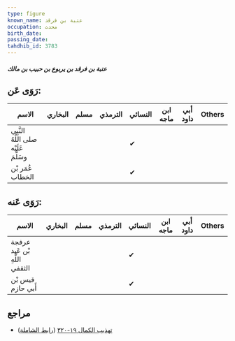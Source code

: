 ```yaml
---
type: figure
known_name: عتبة بن فرقد
occupation: محدث
birth_date:
passing_date:
tahdhib_id: 3783
---
```

##### عتبة بن فرقد بن يربوع بن حبيب بن مالك

## رَوَى عَن:
| الاسم                                 | البخاري | مسلم | الترمذي | النسائي | ابن ماجه | أبي داود | Others |
| ------------------------------------- | ------- | ---- | ------- | ------- | -------- | -------- | ------ |
| النَّبِي صلى اللَّهُ عَلَيْه وسَلَّمَ |         |      |         | ✔       |          |          |        |
| عُمَر بْن الخطاب                      |         |      |         | ✔       |          |          |        |
## رَوَى عَنه:
| الاسم                         | البخاري | مسلم | الترمذي | النسائي | ابن ماجه | أبي داود | Others |
| ----------------------------- | ------- | ---- | ------- | ------- | -------- | -------- | ------ |
| عرفجة بْن عَبد اللَّهِ الثقفي |         |      |         | ✔       |          |          |        |
| قيس بْن أَبي حازم             |         |      |         | ✔       |          |          |        |
## مراجع
- [تهذيب الكمال ١٩-٣٢٠](obsidian://open?vault=Tahdhib-al-Kamal&file=Figures/٣٧٨٣-عتبة%20بن%20فرقد%20بن%20يربوع%20بن%20حبيب%20بن%20مالك) ([رابط الشاملة](https://shamela.ws/book/3722/9894))